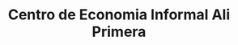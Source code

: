 ---
title: "Centro de Economia Informal Ali Primera"
url: /los-teques/centro-de-economia-informal-ali-primera/
shop: Einkaufszentrum
---